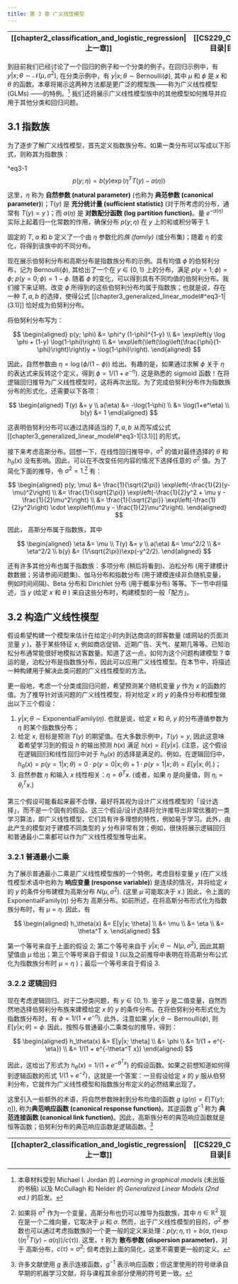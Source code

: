 ```yaml
---
title: 第 3 章 广义线性模型
---
```


| [[chapter2_classification_and_logistic_regression\|上一章]] | [[CS229_CN/index#目录\|目录]] | [[chapter4_generative_learning_algorithms\|下一章]] |
| :------------------------------------------------------: | :--------------------: | :----------------------------------------------: |

到目前我们已经讨论了一个回归的例子和一个分类的例子。在回归示例中，有 $y|x; \theta \sim \mathcal{N}(\mu, \sigma^2)$, 在分类示例中，有 $y|x; \theta \sim \text{Bernoulli}(\phi)$, 其中 $\mu$ 和 $\phi$ 是 $x$ 和 $\theta$ 的函数。本章将揭示这两种方法都是更广泛的模型族——称为广义线性模型 (GLMs) ——的特例。[^1] 我们还将展示广义线性模型族中的其他模型如何推导并应用于其他分类和回归问题。

## 3.1 指数族

为了逐步了解广义线性模型，首先定义指数族分布。如果一类分布可以写成以下形式，则称其为指数族：

^eq3-1
$$
p(y; \eta) = b(y) \exp(\eta^T T(y) - a(\eta)) \tag{3.1}
$$

这里，$\eta$ 称为 **自然参数 (natural parameter)** (也称为 **典范参数 (canonical parameter)**)；$T(y)$ 是 **充分统计量 (sufficient statistic)** (对于所考虑的分布，通常有 $T(y)=y$ )；而 $a(\eta)$ 是 **对数配分函数 (log partition function)**。量 $e^{-a(\eta)}$ 实际上起着归一化常数的作用，确保分布 $p(y; \eta)$ 在 $y$ 上的和或积分等于 $1$.

固定的 $T$, $a$ 和 $b$ 定义了一个由 $\eta$ 参数化的*族 (family)* (或分布集)；随着 $\eta$ 的变化，将得到该族中的不同分布。

现在展示伯努利分布和高斯分布是指数族分布的示例。具有均值 $\phi$ 的伯努利分布，记为 $\text{Bernoulli}(\phi)$, 其给出了一个在 $y \in \{0, 1\}$ 上的分布，满足 $p(y=1; \phi) = \phi$; $p(y=0; \phi) = 1-\phi$. 随着 $\phi$ 的变化，可以得到具有不同均值的伯努利分布。我们接下来证明，改变 $\phi$ 所得到的这些伯努利分布均属于指数族；也就是说，存在一种 $T, a, b$ 的选择，使得公式 [[chapter3_generalized_linear_model#^eq3-1|(3.1)]] 恰好成为伯努利分布。

将伯努利分布写为：

$$
\begin{aligned}
    p(y; \phi) 
	    &= \phi^y (1-\phi)^{1-y} \\
	    &= \exp\left(y \log \phi + (1-y) \log(1-\phi)\right) \\
	    &= \exp\left(\left(\log\left(\frac{\phi}{1-\phi}\right)\right)y + \log(1-\phi)\right).
\end{aligned}
$$

因此，自然参数由 $\eta = \log(\phi/(1-\phi))$ 给出。有趣的是，如果通过求解 $\phi$ 关于 $\eta$ 的表达式来反转这个定义，得到 $\phi = 1/(1+e^{-\eta})$. 这是熟悉的 $\text{sigmoid}$ 函数！在将逻辑回归推导为广义线性模型时，这将再次出现。为了完成伯努利分布作为指数族分布的形式化，还需要以下各项：

$$
\begin{aligned}
    T(y) &= y \\
    a(\eta) &= -\log(1-\phi) \\
	    &= \log(1+e^\eta) \\
    b(y) &= 1
\end{aligned}
$$

这表明伯努利分布可以通过选择适当的 $T, a, b$ 从而写成公式 [[chapter3_generalized_linear_model#^eq3-1|(3.1)]] 的形式。

接下来考虑高斯分布。回想一下，在线性回归推导中，$\sigma^2$ 的值对最终选择的 $\theta$ 和 $h_\theta(x)$ 没有影响。因此，可以在不改变任何内容的情况下选择任意的 $\sigma^2$ 值。为了简化下面的推导，令 $\sigma^2 = 1$.[^2] 有：

$$
\begin{aligned}
    p(y; \mu) 
	    &= \frac{1}{\sqrt{2\pi}} \exp\left(-\frac{1}{2}(y-\mu)^2\right) \\
	    &= \frac{1}{\sqrt{2\pi}} \exp\left(-\frac{1}{2}y^2 + \mu y - \frac{1}{2}\mu^2\right) \\
	    &= \frac{1}{\sqrt{2\pi}} \exp\left(-\frac{1}{2}y^2\right) \cdot \exp\left(\mu y - \frac{1}{2}\mu^2\right).
\end{aligned}
$$

因此， 高斯分布属于指数族，其中

$$
\begin{aligned}
    \eta &= \mu \\
    T(y) &= y \\
    a(\eta) &= \mu^2/2 \\
	    &= \eta^2/2 \\
    b(y) &= (1/\sqrt{2\pi})\exp(-y^2/2).
\end{aligned}
$$

还有许多其他分布也属于指数族：多项分布 (稍后将看到)、泊松分布 (用于建模计数数据；另请参阅问题集)、伽马分布和指数分布 (用于建模连续非负随机变量，例如时间间隔)、Beta 分布和 Dirichlet 分布 (用于概率分布) 等等。下一节中将描述，当 $y$ (给定 $x$ 和 $\theta$ ) 来自这些分布时，构建模型的一般「配方」。

## 3.2 构造广义线性模型

假设希望构建一个模型来估计在给定小时内到达商店的顾客数量 (或网站的页面浏览量 $y$ )，基于某些特征 $x$, 例如商店促销、近期广告、天气、星期几等等。已知泊松分布通常能很好地模拟访客数量。知道了这一点，如何为这个问题构建模型？幸运的是，泊松分布是指数族分布，因此可以应用广义线性模型。在本节中，将描述一种构建用于解决此类问题的广义线性模型的方法。

更一般地，考虑一个分类或回归问题，希望预测某个随机变量 $y$ 作为 $x$ 的函数的值。为了推导针对该问题的广义线性模型，将对给定 $x$ 的 $y$ 的条件分布和模型做出以下三个假设：

1. $y|x; \theta \sim \text{ExponentialFamily}(\eta)$. 也就是说，给定 $x$ 和 $\theta$, $y$ 的分布遵循参数为 $\eta$ 的某个指数族分布；
2. 给定 $x$, 目标是预测 $T(y)$ 的期望值。在大多数示例中，$T(y)=y$, 因此这意味着希望学习到的假设 $h$ 的输出预测 $h(x)$ 满足 $h(x) = E[y|x]$. (注意，这个假设在逻辑回归和线性回归中对于 $h_\theta(x)$ 的选择是满足的。例如，在逻辑回归中，$h_\theta(x) = p(y=1|x; \theta) = 0 \cdot p(y=0|x; \theta) + 1 \cdot p(y=1|x; \theta) = E[y|x; \theta]$.)；
3. 自然参数 $\eta$ 和输入 $x$ 线性相关：$\eta = \theta^T x$. (或者，如果 $\eta$ 是向量值，则 $\eta_i = \theta_i^T x$.)

第三个假设可能看起来最不合理，最好将其视为设计广义线性模型的「设计选择」，而不是一个固有的假设。这三个假设/设计选择将允许推导出非常优雅的一类学习算法，即广义线性模型，它们具有许多理想的特性，例如易于学习。此外，由此产生的模型对于建模不同类型的 $y$ 分布非常有效；例如，很快将展示逻辑回归和普通最小二乘都可以作为广义线性模型推导出来。

### 3.2.1 普通最小二乘

为了展示普通最小二乘是广义线性模型族的一个特例，考虑目标变量 $y$ (在广义线性模型术语中也称为 **响应变量 (response variable)**) 是连续的情况，并将给定 $x$ 的 $y$ 的条件分布建模为高斯分布 $N(\mu, \sigma^2)$. (这里 $\mu$ 可能取决于 $x$.) 因此，令上面的 $\text{ExponentialFamily}(\eta)$ 分布为 高斯分布。如前所述，在将高斯分布形式化为指数族分布时，有 $\mu = \eta$. 因此，有

$$
\begin{aligned}
    h_\theta(x) 
	    &= E[y|x; \theta] \\
	    &= \mu \\
	    &= \eta \\
	    &= \theta^T x.
\end{aligned}
$$

第一个等号来自于上面的假设 $2$; 第二个等号来自于 $y|x; \theta \sim N(\mu, \sigma^2)$, 因此其期望值由 $\mu$ 给出；第三个等号来自于假设 $1$ (以及之前推导中表明在将高斯分布公式化为指数族分布时 $\mu = \eta$ )；最后一个等号来自于假设 $3$.

### 3.2.2 逻辑回归

现在考虑逻辑回归。对于二分类问题，有 $y \in \{0, 1\}$. 鉴于 $y$ 是二值变量，自然而然地选择伯努利分布族来建模给定 $x$ 的 $y$ 的条件分布。在将伯努利分布形式化为指数族分布时，有 $\phi = 1/(1 + e^{-\eta})$. 此外，注意如果 $y|x; \theta \sim \text{Bernoulli}(\phi)$, 则 $E[y|x; \theta] = \phi$. 因此，按照与普通最小二乘类似的推导，得到：

$$
\begin{aligned}
    h_\theta(x) 
	    &= E[y|x; \theta] \\
	    &= \phi \\
	    &= 1/(1 + e^{-\eta}) \\
	    &= 1/(1 + e^{-\theta^T x})
\end{aligned}
$$

因此，这给出了形式为 $h_\theta(x) = 1/(1 + e^{-\theta^T x})$ 的假设函数。如果之前想知道如何得到逻辑函数的形式 $1/(1 + e^{-z})$，这就是一个答案：一旦假设给定 $x$ 的 $y$ 服从伯努利分布，它就作为广义线性模型和指数族分布定义的必然结果出现了。

这里引入一些额外的术语，将自然参数映射到分布均值的函数 $g$ ($g(\eta) = E[T(y); \eta]$), 称为**典范响应函数 (canonical response function)**。其逆函数 $g^{-1}$ 称为 **典范连接函数 (canonical link function)**。因此，高斯族分布的典范响应函数就是恒等函数；伯努利分布的典范响应函数是逻辑函数。[^3]

| [[chapter2_classification_and_logistic_regression\|上一章]] | [[CS229_CN/index#目录\|目录]] | [[chapter4_generative_learning_algorithms\|下一章]] |
| :------------------------------------------------------: | :--------------------: | :----------------------------------------------: |

[^1]: 本章材料受到 Michael I. Jordan 的 *Learning in graphical models* (未出版的书稿) 以及 McCullagh 和 Nelder 的 *Generalized Linear Models (2nd ed.)* 的启发。

[^2]: 如果将 $\sigma^2$ 作为一个变量，高斯分布也仍可以推导为指数族，其中 $\eta \in \mathbb{R}^2$ 现在是一个二维向量，它取决于 $\mu$ 和 $\sigma$. 然而，出于广义线性模型的目的，$\sigma^2$ 参数也可以通过考虑指数族的一个更一般的定义来处理：$p(y; \eta, \tau) = b(a, \tau) \exp((\eta^T T(y) - a(\eta))/c(\tau))$. 这里，$\tau$ 称为 **散布参数 (dispersion parameter)**，对于 高斯分布，$c(\tau) = \sigma^2$; 但考虑到上面的简化，这里不需要更一般的定义。

[^3]: 许多文献使用 $g$ 表示连接函数，$g^{-1}$ 表示响应函数；但这里使用的符号继承自早期的机器学习文献，将与课程其余部分使用的符号更一致。
